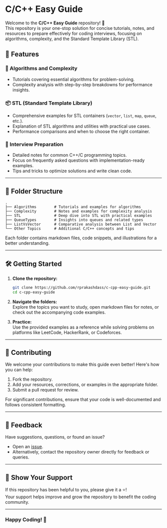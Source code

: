 # C/C++ Easy Guide  

Welcome to the **C/C++ Easy Guide** repository! 🎯  
This repository is your one-stop solution for concise tutorials, notes, and resources to prepare effectively for coding interviews, focusing on algorithms, complexity, and the Standard Template Library (STL).  


## 🚀 Features  

### 🌟 Algorithms and Complexity  
- Tutorials covering essential algorithms for problem-solving.  
- Complexity analysis with step-by-step breakdowns for performance insights.  

### 📦 STL (Standard Template Library)  
- Comprehensive examples for STL containers (`vector`, `list`, `map`, `queue`, etc.).  
- Explanation of STL algorithms and utilities with practical use cases.  
- Performance comparisons and when to choose the right container.  

### 🎯 Interview Preparation  
- Detailed notes for common C++/C programming topics.  
- Focus on frequently asked questions with implementation-ready examples.  
- Tips and tricks to optimize solutions and write clean code.  

---

## 📂 Folder Structure  

```plaintext
.
├── Algorithms        # Tutorials and examples for algorithms
├── Complexity        # Notes and examples for complexity analysis
├── STL               # Deep dive into STL with practical examples
├── QueueTypes        # Insights into queues and related types
├── ListVsVector      # Comparative analysis between List and Vector
└── Other Topics      # Additional C/C++ concepts and tips
```  

Each folder contains markdown files, code snippets, and illustrations for a better understanding.  

---

## 🛠️ Getting Started  

1. **Clone the repository:**  
   ```bash
   git clone https://github.com/rprakashdass/c-cpp-easy-guide.git
   cd c-cpp-easy-guide
   ```  

2. **Navigate the folders:**  
   Explore the topics you want to study, open markdown files for notes, or check out the accompanying code examples.  

3. **Practice:**  
   Use the provided examples as a reference while solving problems on platforms like LeetCode, HackerRank, or Codeforces.  

---

## 🤝 Contributing  

We welcome your contributions to make this guide even better! Here's how you can help:  
1. Fork the repository.  
2. Add your resources, corrections, or examples in the appropriate folder.  
3. Submit a pull request for review.  

For significant contributions, ensure that your code is well-documented and follows consistent formatting.  

---

## 📧 Feedback  

Have suggestions, questions, or found an issue?  
- Open an [issue](https://github.com/rprakashdass/c-cpp-easy-guide/issues).  
- Alternatively, contact the repository owner directly for feedback or queries.  

---

## 🌟 Show Your Support  

If this repository has been helpful to you, please give it a ⭐!  
Your support helps improve and grow the repository to benefit the coding community.  

---

### Happy Coding! 🚀  
